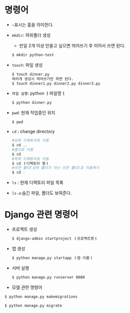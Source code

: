# 명령어

- `~`표시는 홈을 의미한다.

- `mkdir`: 하위폴더 생성

  - 만일 2개 이상 만들고 싶으면 띄어쓰기 후 이어서 쓰면 된다.

  ```bash
  $ mkdir python-test
  ```

- `touch`: 파일 생성

  ```bash
  $ touch dinner.py
  여러개 생성시 띄어쓰기만 하면 된다.
  $ touch dinner1.py dinner2.py dinner3.py
  ```

- `파일 실행`: python ㅏ파일명ㅓ

  ```bash
  $ python dinner.py
  ```

- `pwd`: 현재 작업중인 위치

  ```bash
  $ pwd
  ```

 - `cd` : change directory

   ```bash
   #상위 디렉토리로 이동
   $ cd ..
   #홈으로 이동
   $ cd
   #하위 디렉토리로 이동
   $ cd ㅏ디렉토리 명ㅓ
   #이전 폴더(상위 폴더가 아닌 이전 폴더)로 이동하기
   $ cd -
   ```

- `ls` : 현재 디렉토리 파일 목록

- `ls-a`:숨긴 파일, 폴더도 보여준다.

# Django 관련 명령어

- 프로젝트 생성

  ```bash
  $ django-admin startproject ㅏ프로젝트명ㅓ
  ```

- 앱 생성

  ```bash
  $ python manage.py startapp ㅏ앱 이름ㅓ
  ```

- 서버 실행

  ```bash
  $ python manage.py runserver 8080
  ```

-  모델 관련 명령어

  ```bash
  $ python manage.py makemigrations
  
  $ python manage.py migrate
  ```

  







